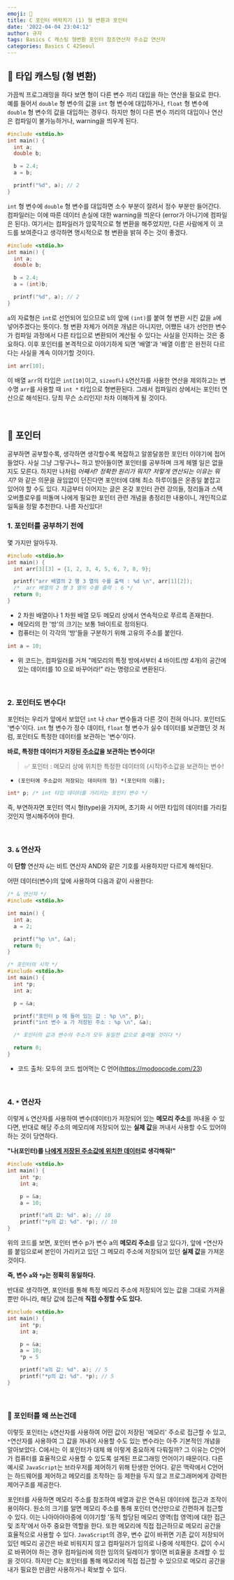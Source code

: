 ```yaml
---
emoji: 🌱
title: C 포인터 벼락치기 (1) 형 변환과 포인터
date: '2022-04-04 23:04:12'
author: 규자
tags: Basics C 캐스팅 형변환 포인터 참조연산자 주소값 연산자
categories: Basics C 42Seoul
---
```

## 🔄 타입 캐스팅 (형 변환)
가끔씩 프로그래밍을 하다 보면 형이 다른 변수 끼리 대입을 하는 연산을 필요로 한다. 예를 들어서 `double` 형 변수의 값을 `int` 형 변수에 대입하거나, `float` 형 변수에 `double` 형 변수의 값을 대입하는 경우다. 하지만 형이 다른 변수 끼리의 대입이나 연산은 컴파일이 불가능하거나, warning을 띄우게 된다.
```cpp
#include <stdio.h>
int main() {
  int a;
  double b;

  b = 2.4;
  a = b;

  printf("%d", a); // 2
}
```
`int` 형 변수에 `double` 형 변수를 대입하면 소수 부분이 잘려서 정수 부분만 들어간다. 컴파일러는 이에 따른 데이터 손실에 대한 warning을 띄운다 (error가 아니기에 컴파일은 된다). 여기서는 컴파일러가 암묵적으로 형 변환을 해주었지만, 다른 사람에게 이 코드를 보여준다고 생각하면 명시적으로 형 변환을 밝혀 주는 것이 좋겠다.
```cpp
#include <stdio.h>
int main() {
  int a;
  double b;

  b = 2.4;
  a = (int)b;

  printf("%d", a); // 2
}
```
 `a`의 자료형은 `int`로 선언되어 있으므로 `b`의 앞에 `(int)`를 붙여 형 변환 시킨 값을 `a`에 넣어주겠다는 뜻이다. 형 변환 자체가 어려운 개념은 아니지만, 어쨌든 내가 선언한 변수가 컴파일 과정에서 다른 타입으로 변환되어 계산될 수 있다는 사실을 인지하는 것은 중요하다. 이후 포인터를 본격적으로 이야기하게 되면 '배열'과 '배열 이름'은 완전히 다르다는 사실을 계속 이야기할 것이다.
 ```cpp
int arr[10];
```
이 배열 `arr`의 타입은 `int[10]`이고, `sizeof`나 `&`연산자를 사용한 연산을 제외하고는 변수명 `arr`를 사용할 때 `int *` 타입으로 형변환된다. 그래서 컴파일러 상에서는 포인터 연산으로 해석된다. 당최 무슨 소리인지! 차차 이해하게 될 것이다.

<br/>

## 🏹 포인터
공부하면 공부할수록, 생각하면 생각할수록 복잡하고 알쏭달쏭한 포인터 이야기에 접어들었다. 사실 그냥 그렇구나~ 하고 받아들이면 포인터를 공부하며 크게 헤멜 일은 없을지도 모른다. 하지만 나처럼 *어째서? 정확한 원리가 뭐지? 저렇게 연산되는 이유는 뭐지?* 와 같은 의문을 끊임없이 던진다면 포인터에 대해 최소 하루이틀은 온종일 붙잡고 있어야 할 수도 있다. 지금부터 이어지는 글은 온갖 포인터 관련 강의들, 정리들과 스택오버플로우를 떠돌며 나에게 필요한 포인터 관련 개념을 총정리한 내용이니, 개인적으로 일독을 정말 추천한다. 나름 자신있다!

### 1. 포인터를 공부하기 전에

몇 가지만 알아두자.

```cpp
#include <stdio.h>
int main() {
  int arr[3][3] = {1, 2, 3, 4, 5, 6, 7, 8, 9};

  printf("arr 배열의 2 행 3 열의 수를 출력 : %d \n", arr[1][2]);
  /*  arr 배열의 2 행 3 열의 수를 출력 : 6 */
  return 0;
}
```
- 2 차원 배열이나 1 차원 배열 모두 메모리 상에서 연속적으로 쭈르륵 존재한다.
- 메모리의 한 '방'의 크기는 보통 1바이트로 정의된다.
- 컴퓨터는 이 각각의 '방'들을 구분하기 위해 고유의 주소를 붙인다.
```cpp
int a = 10;
```
- 위 코드는, 컴파일러를 거쳐 "메모리의 특정 방에서부터 4 바이트(방 4개)의 공간에 있는 데이터를 10 으로 바꾸어라!" 라는 명령으로 변환된다.

<br/>

### 2. 포인터도 변수다!
포인터는 우리가 앞에서 보았던 `int` 나 `char` 변수들과 다른 것이 전혀 아니다. 포인터도 '변수'이다. `int` 형 변수가 정수 데이터, `float` 형 변수가 실수 데이터를 보관했던 것 처럼, 포인터도 특정한 데이터를 보관하는 '변수'이다.

**바로, 특정한 데이터가 저장된 <u>주소값</u>을 보관하는 변수이다!**
> ✅ 포인터 : 메모리 상에 위치한 특정한 데이터의 (시작)주소값을 보관하는 변수!

- `(포인터에 주소값이 저장되는 데이터의 형) *(포인터의 이름);`
```cpp
int* p; /* int 타입 데이터를 가리키는 포인터 변수 */
```
즉, 부연하자면 포인터 역시 형(type)을 가지며, 초기화 시 어떤 타입의 데이터를 가리킬 것인지 명시해주어야 한다.

<br/>

### 3. `&` 연산자
이 **단항** 연산자 `&`는 비트 연산자 AND와 같은 기호를 사용하지만 다르게 해석된다.

어떤 데이터(변수)의 앞에 사용하여 다음과 같이 사용한다:
```cpp
/* & 연산자 */
#include <stdio.h>

int main() {
  int a;
  a = 2;

  printf("%p \n", &a);
  return 0;
}
```
```cpp
/* 포인터의 시작 */
#include <stdio.h>
int main() {
  int *p;
  int a;

  p = &a;

  printf("포인터 p 에 들어 있는 값 : %p \n", p);
  printf("int 변수 a 가 저장된 주소 : %p \n", &a);

  /* 포인터의 값과 변수의 주소가 모두 동일한 값으로 출력될 것이다 */

  return 0;
}

```
- 코드 출처: 모두의 코드 씹어먹는 C 언어(https://modoocode.com/23)

<br/>

### 4. `*` 연산자
이렇게 `&` 연산자를 사용하여 변수(데이터)가 저장되어 있는 **메모리 주소**를 꺼내올 수 있다면, 반대로 해당 주소의 메모리에 저장되어 있는 **실제 값**을 꺼내서 사용할 수도 있어야 하는 것이 당연하다.

**"나(포인터)를 <u>나에게 저장된 주소값에 위치한 데이터</u>로 생각해줘!"**

```cpp
#include <stdio.h>
int main() {
    int *p;
    int a;

    p = &a;
    a = 10;

    printf("a의 값: %d". a); // 10
    printf("*p의 값: %d". *p); // 10
}
```
위의 코드를 보면, 포인터 변수 p가 변수 a의 **메모리 주소**를 담고 있다가, 앞에 `*`연산자를 붙임으로써 본인이 가리키고 있던 그 메모리 주소에 저장되어 있던 **실제 값**을 가져온 것이다.

**즉, 변수 `a`와 `*p`는 정확히 동일하다.**

반대로 생각하면, 포인터를 통해 특정 메모리 주소에 저장되어 있는 값을 그대로 가져올 뿐만 아니라, 해당 값에 접근해 **직접 수정할 수도 있다.**

```cpp
#include <stdio.h>
int main() {
    int *p;
    int a;

    p = &a;
    a = 10;
    *p = 5

    printf("a의 값: %d". a); // 5
    printf("*p의 값: %d". *p); // 5
}
```

<br/>

### 🤔 포인터를 왜 쓰는건데
이렇듯 포인터는 `&`연산자를 사용하여 어떤 값이 저장된 '메모리' 주소로 접근할 수 있고, `*`연산자를 사용하여 그 값을 꺼내어 사용할 수도 있는 변수라는 아주 기본적인 개념을 알아보았다. C에서는 이 포인터가 대체 왜 이렇게 중요하게 다뤄질까? 그 이유는 C언어가 컴퓨터를 효율적으로 사용할 수 있도록 설계된 프로그래밍 언어이기 때문이다. 다른 예시로 `JavaScript`는 브라우저를 제어하기 위해 탄생한 언어다. 같은 맥락에서 C언어는 하드웨어를 제어하고 메모리를 조작하는 등 제한을 두지 않고 프로그래머에게 강력한 제어구조를 제공한다. 

포인터를 사용하면 메모리 주소를 참조하여 배열과 같은 연속된 데이터에 접근과 조작이 용이하다. 원소의 크기를 알면 메모리 주소를 통해 포인터 연산만으로 간편하게 접근할 수 있다. 이는 나아아아아중에 이야기할 '동적 할당된 메모리 영역(힙 영역)에 대한 접근 및 조작'에서 아주 중요한 역할을 한다. 또한 메모리에 직접 접근하므로 메모리 공간을 효율적으로 사용할 수 있다. `JavaScript`의 경우, 변수 값이 바뀌면 기존 값이 저장되어 있던 메모리 공간은 바로 비워지지 않고 컴파일러가 임의로 나중에 삭제한다. 값이 수시로 바뀌어야 하는 경우 컴파일러에 의한 임의의 딜레이가 쌓이면 비효율을 초래할 수 있을 것이다. 하지만 C는 포인터를 통해 메모리에 직접 접근할 수 있으므로 메모리 공간을 내가 필요한 만큼만 사용하거나 확보할 수 있다. 

```toc
```
